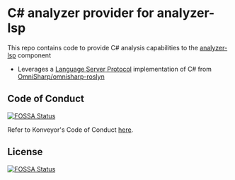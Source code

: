 # C# analyzer provider for analyzer-lsp
This repo contains code to provide C# analysis capabilities to the [analyzer-lsp](https://github.com/konveyor/analyzer-lsp) component
 * Leverages a [Language Server Protocol](https://microsoft.github.io/language-server-protocol/) implementation of C# from [OmniSharp/omnisharp-roslyn](https://github.com/OmniSharp/omnisharp-roslyn)

## Code of Conduct
[![FOSSA Status](https://app.fossa.com/api/projects/git%2Bgithub.com%2Fkonveyor%2Fanalyzer-dotnet-provider.svg?type=shield)](https://app.fossa.com/projects/git%2Bgithub.com%2Fkonveyor%2Fanalyzer-dotnet-provider?ref=badge_shield)

Refer to Konveyor's Code of Conduct [here](https://github.com/konveyor/community/blob/main/CODE_OF_CONDUCT.md).


## License
[![FOSSA Status](https://app.fossa.com/api/projects/git%2Bgithub.com%2Fkonveyor%2Fanalyzer-dotnet-provider.svg?type=large)](https://app.fossa.com/projects/git%2Bgithub.com%2Fkonveyor%2Fanalyzer-dotnet-provider?ref=badge_large)
